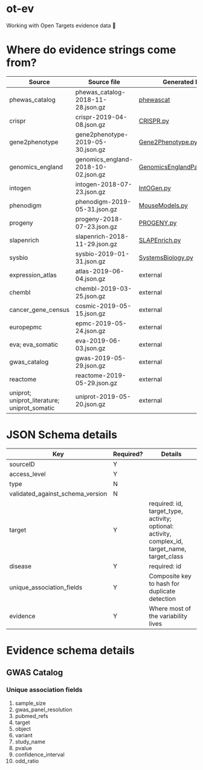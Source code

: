 # ot-ev
Working with Open Targets evidence data 🧐

# Where do evidence strings come from?
| Source | Source file | Generated by | Count | Sample |
| --- | --- | --- | --- | --- |
| phewas_catalog | phewas_catalog-2018-11-28.json.gz | [phewascat](https://github.com/opentargets/evidence_datasource_parsers/tree/master/modules/phewascat) | 56,014 | |
| crispr | crispr-2019-04-08.json.gz | [CRISPR.py](https://github.com/opentargets/evidence_datasource_parsers/blob/master/modules/CRISPR.py) | 1,641 | |
| gene2phenotype | gene2phenotype-2019-05-30.json.gz | [Gene2Phenotype.py](https://github.com/opentargets/evidence_datasource_parsers/blob/master/modules/Gene2Phenotype.py) | 1,589 | |
| genomics_england | genomics_england-2018-10-02.json.gz | [GenomicsEnglandPanelApp.py](https://github.com/opentargets/evidence_datasource_parsers/blob/master/modules/GenomicsEnglandPanelApp.py) | 10,533 | |
| intogen | intogen-2018-07-23.json.gz | [IntOGen.py](https://github.com/opentargets/evidence_datasource_parsers/blob/master/modules/IntOGen.py) | 2,371 | |
| phenodigm | phenodigm-2019-05-31.json.gz | [MouseModels.py](https://github.com/opentargets/evidence_datasource_parsers/blob/master/modules/MouseModels.py) | 500,462 | [animal_model.json](https://github.com/hammer/ot-ev/blob/master/animal_model.json) |
| progeny | progeny-2018-07-23.json.gz | [PROGENY.py](https://github.com/opentargets/evidence_datasource_parsers/blob/master/modules/PROGENY.py) | 308 | |
| slapenrich | slapenrich-2018-11-29.json.gz | [SLAPEnrich.py](https://github.com/opentargets/evidence_datasource_parsers/blob/master/modules/SLAPEnrich.py) | 74,575 | |
| sysbio | sysbio-2019-01-31.json.gz | [SystemsBiology.py](https://github.com/opentargets/evidence_datasource_parsers/blob/master/modules/SystemsBiology.py) | 408 | |
| expression_atlas | atlas-2019-06-04.json.gz | external | 381,141 | [rna_expression.json](https://github.com/hammer/ot-ev/blob/master/rna_expression.json) |
| chembl | chembl-2019-03-25.json.gz | external | 384,783 | [known_drug.json](https://github.com/hammer/ot-ev/blob/master/known_drug.json) |
| cancer_gene_census | cosmic-2019-05-15.json.gz | external | 59,992 | [somatic_mutation.json](https://github.com/hammer/ot-ev/blob/master/somatic_mutation.json) |
| europepmc | epmc-2019-05-24.json.gz | external | 5,438,280 | [literature.json](https://github.com/hammer/ot-ev/blob/master/literature.json) |
| eva; eva_somatic | eva-2019-06-03.json.gz | external | 89,636; 7,057 | |
| gwas_catalog | gwas-2019-05-29.json.gz | external | 157,008 | [genetic_association.json](https://github.com/hammer/ot-ev/blob/master/genetic_association.json) |
| reactome | reactome-2019-05-29.json.gz | external | 10,083 | [affected_pathway.json](https://github.com/hammer/ot-ev/blob/master/affected_pathway.json) |
| uniprot; uniprot_literature; uniprot_somatic | uniprot-2019-05-20.json.gz | external | 28,743; 4,567; 284 | |

# JSON Schema details
| Key | Required? | Details |
| --- | --- | --- |
| sourceID | Y | |
| access_level | Y | |
| type | N | |
| validated_against_schema_version | N | |
| target | Y | required: id, target_type, activity; optional: activity, complex_id, target_name, target_class |
| disease | Y | required: id |
| unique_association_fields | Y | Composite key to hash for duplicate detection |
| evidence | Y | Where most of the variability lives |

# Evidence schema details
## GWAS Catalog
### Unique association fields
1. sample_size
1. gwas_panel_resolution
1. pubmed_refs
1. target
1. object
1. variant
1. study_name
1. pvalue
1. confidence_interval
1. odd_ratio
